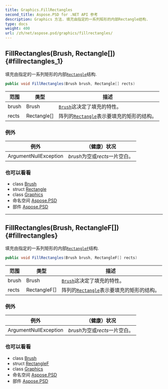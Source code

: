 ```yaml
---
title: Graphics.FillRectangles
second_title: Aspose.PSD for .NET API 参考
description: Graphics 方法. 填充由指定的一系列矩形的内部Rectangle结构.
type: docs
weight: 400
url: /zh/net/aspose.psd/graphics/fillrectangles/
---
```

## FillRectangles(Brush, Rectangle[]) {#fillrectangles_1}

填充由指定的一系列矩形的内部[`Rectangle`](../../rectangle/)结构.

```csharp
public void FillRectangles(Brush brush, Rectangle[] rects)
```

| 范围 | 类型 | 描述 |
| --- | --- | --- |
| brush | Brush | [`Brush`](../../brush/)这决定了填充的特性。 |
| rects | Rectangle[] | 阵列的[`Rectangle`](../../rectangle/)表示要填充的矩形的结构。 |

### 例外

| 例外 | （健康）状况 |
| --- | --- |
| ArgumentNullException | *brush*为空或*rects*一片空白。 |

### 也可以看看

* class [Brush](../../brush/)
* struct [Rectangle](../../rectangle/)
* class [Graphics](../)
* 命名空间 [Aspose.PSD](../../graphics/)
* 部件 [Aspose.PSD](../../../)

---

## FillRectangles(Brush, RectangleF[]) {#fillrectangles}

填充由指定的一系列矩形的内部[`RectangleF`](../../rectanglef/)结构.

```csharp
public void FillRectangles(Brush brush, RectangleF[] rects)
```

| 范围 | 类型 | 描述 |
| --- | --- | --- |
| brush | Brush | [`Brush`](../../brush/)这决定了填充的特性。 |
| rects | RectangleF[] | 阵列的[`Rectangle`](../../rectangle/)表示要填充的矩形的结构。 |

### 例外

| 例外 | （健康）状况 |
| --- | --- |
| ArgumentNullException | *brush*为空或*rects*一片空白。 |

### 也可以看看

* class [Brush](../../brush/)
* struct [RectangleF](../../rectanglef/)
* class [Graphics](../)
* 命名空间 [Aspose.PSD](../../graphics/)
* 部件 [Aspose.PSD](../../../)


